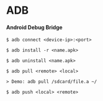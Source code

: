 # ADB

#### Android Debug Bridge

<!--lang:bash-->
	$ adb connect <device-ip>:<port>
	
	$ adb install -r <name.apk>
	
	$ adb uninstall <name.apk>
	
	$ adb pull <remote> <local>
	
	> Demo: adb pull /sdcard/file.a ~/
	
	$ adb push <local> <remote>